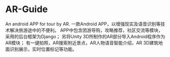 # AR-Guide
An android APP for tour by AR.
一款Android APP，以增强现实及语音识别等技术解决旅游途中的不便利。
APP中包含团游导购，攻略推荐，社区交流等模块，采用的后台框架为Django；
另将Unity 3D所制作的AR部分导入Android程序作为AR模块；
有一键拍照，AR搜索附近景点，AR人物语音智能介绍，AR 3D建筑地面识别展示，实时位置标记等功能。
